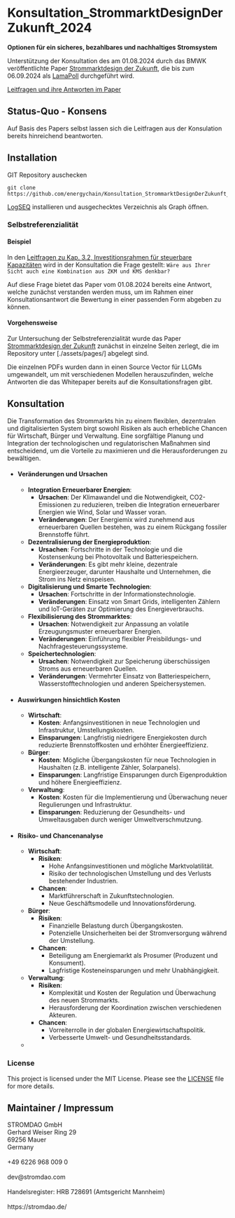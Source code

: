 # Konsultation_StrommarktDesignDerZukunft_2024
**Optionen für ein sicheres, bezahlbares und nachhaltiges Stromsystem**

Unterstützung der Konsultation des am 01.08.2024 durch das BMWK veröffentlichte Paper [Strommarktdesign der Zukunft](https://www.bmwk.de/Redaktion/DE/Publikationen/Energie/20240801-strommarktdesign-der-zukunft.pdf?__blob=publicationFile&v=10), die bis zum 06.09.2024 als [LamaPoll](https://survey.lamapoll.de/Umfrage-zum-Strommarktpapier) durchgeführt wird.

[Leitfragen und ihre Antworten im Paper](https://energychain.github.io/Konsultation_StrommarktDesignDerZukunft_2024/#/page/selbst%20konsultation)

## Status-Quo - Konsens

Auf Basis des Papers selbst lassen sich die Leitfragen aus der Konsulation bereits hinreichend beantworten. 

## Installation

GIT Repository auschecken
```
git clone https://github.com/energychain/Konsultation_StrommarktDesignDerZukunft_2024
```

[LogSEQ](https://logseq.com/) installieren und ausgechecktes Verzeichnis als Graph öffnen.

### Selbstreferenzialität

#### Beispiel
In den [Leitfragen zu Kap. 3.2, Investitionsrahmen für steuerbare Kapazitäten](https://energychain.github.io/Konsultation_StrommarktDesignDerZukunft_2024/#/page/leitfragen%20zu%20kap.%203.2%2C%20investitionsrahmen%20f%C3%BCr%20steuerbare%20kapazit%C3%A4ten) wird in der Konsultation die Frage gestellt:
`Wäre aus Ihrer Sicht auch eine Kombination aus ZKM und KMS denkbar?`

Auf diese Frage bietet das Paper vom 01.08.2024 bereits eine Antwort, welche zunächst verstanden werden muss, um im Rahmen einer Konsultationsantwort die Bewertung in einer passenden Form abgeben zu können.

#### Vorgehensweise
Zur Untersuchung der Selbstreferenzialität wurde das Paper [Strommarktdesign der Zukunft](https://www.bmwk.de/Redaktion/DE/Publikationen/Energie/20240801-strommarktdesign-der-zukunft.pdf?__blob=publicationFile&v=10) zunächst in einzelne Seiten zerlegt, die im Repository unter [./assets/pages/] abgelegt sind.

Die einzelnen PDFs wurden dann in einen Source Vector für LLGMs umgewandelt, um mit verschiedenen Modellen herauszufinden, welche Antworten die das Whitepaper bereits auf die Konsultationsfragen gibt.

## Konsultation
Die Transformation des Strommarkts hin zu einem flexiblen, dezentralen und digitalisierten System birgt sowohl Risiken als auch erhebliche Chancen für Wirtschaft, Bürger und Verwaltung. Eine sorgfältige Planung und Integration der technologischen und regulatorischen Maßnahmen sind entscheidend, um die Vorteile zu maximieren und die Herausforderungen zu bewältigen.
- #### Veränderungen und Ursachen
	- **Integration Erneuerbarer Energien**:
		- **Ursachen**: Der Klimawandel und die Notwendigkeit, CO2-Emissionen zu reduzieren, treiben die Integration erneuerbarer Energien wie Wind, Solar und Wasser voran.
		- **Veränderungen**: Der Energiemix wird zunehmend aus erneuerbaren Quellen bestehen, was zu einem Rückgang fossiler Brennstoffe führt.
	- **Dezentralisierung der Energieproduktion**:
		- **Ursachen**: Fortschritte in der Technologie und die Kostensenkung bei Photovoltaik und Batteriespeichern.
		- **Veränderungen**: Es gibt mehr kleine, dezentrale Energieerzeuger, darunter Haushalte und Unternehmen, die Strom ins Netz einspeisen.
	- **Digitalisierung und Smarte Technologien**:
		- **Ursachen**: Fortschritte in der Informationstechnologie.
		- **Veränderungen**: Einsatz von Smart Grids, intelligenten Zählern und IoT-Geräten zur Optimierung des Energieverbrauchs.
	- **Flexibilisierung des Strommarktes**:
		- **Ursachen**: Notwendigkeit zur Anpassung an volatile Erzeugungsmuster erneuerbarer Energien.
		- **Veränderungen**: Einführung flexibler Preisbildungs- und Nachfragesteuerungssysteme.
	- **Speichertechnologien**:
		- **Ursachen**: Notwendigkeit zur Speicherung überschüssigen Stroms aus erneuerbaren Quellen.
		- **Veränderungen**: Vermehrter Einsatz von Batteriespeichern, Wasserstofftechnologien und anderen Speichersystemen.
- #### Auswirkungen hinsichtlich Kosten
	- **Wirtschaft**:
		- **Kosten**: Anfangsinvestitionen in neue Technologien und Infrastruktur, Umstellungskosten.
		- **Einsparungen**: Langfristig niedrigere Energiekosten durch reduzierte Brennstoffkosten und erhöhter Energieeffizienz.
	- **Bürger**:
		- **Kosten**: Mögliche Übergangskosten für neue Technologien in Haushalten (z.B. intelligente Zähler, Solarpanels).
		- **Einsparungen**: Langfristige Einsparungen durch Eigenproduktion und höhere Energieeffizienz.
	- **Verwaltung**:
		- **Kosten**: Kosten für die Implementierung und Überwachung neuer Regulierungen und Infrastruktur.
		- **Einsparungen**: Reduzierung der Gesundheits- und Umweltausgaben durch weniger Umweltverschmutzung.
- #### Risiko- und Chancenanalyse
	- **Wirtschaft**:
		- **Risiken**:
			- Hohe Anfangsinvestitionen und mögliche Marktvolatilität.
			- Risiko der technologischen Umstellung und des Verlusts bestehender Industrien.
		- **Chancen**:
			- Marktführerschaft in Zukunftstechnologien.
			- Neue Geschäftsmodelle und Innovationsförderung.
    - **Bürger**:
	    - **Risiken**:
		    - Finanzielle Belastung durch Übergangskosten.
		    - Potenzielle Unsicherheiten bei der Stromversorgung während der Umstellung.
	    - **Chancen**:
		    - Beteiligung am Energiemarkt als Prosumer (Produzent und Konsument).
		    - Lagfristige Kosteneinsparungen und mehr Unabhängigkeit.
    - **Verwaltung**:
	    - **Risiken**:
		    - Komplexität und Kosten der Regulation und Überwachung des neuen Strommarkts.
		    - Herausforderung der Koordination zwischen verschiedenen Akteuren.
	    - **Chancen**:
		    - Vorreiterrolle in der globalen Energiewirtschaftspolitik.
		    - Verbesserte Umwelt- und Gesundheitsstandards.
    - 
### License

This project is licensed under the MIT License. Please see the [LICENSE](LICENSE) file for more details.

## Maintainer / Impressum

<addr>
STROMDAO GmbH  <br/>
Gerhard Weiser Ring 29  <br/>
69256 Mauer  <br/>
Germany  <br/>
  <br/>
+49 6226 968 009 0  <br/>
  <br/>
dev@stromdao.com  <br/>
  <br/>
Handelsregister: HRB 728691 (Amtsgericht Mannheim)<br/>
  <br/>
https://stromdao.de/<br/>
</addr>
